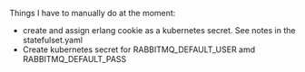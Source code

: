 Things I have to manually do at the moment:
- create and assign erlang cookie as a kubernetes secret. See notes in the statefulset.yaml
- Create kubernetes secret for RABBITMQ_DEFAULT_USER amd RABBITMQ_DEFAULT_PASS